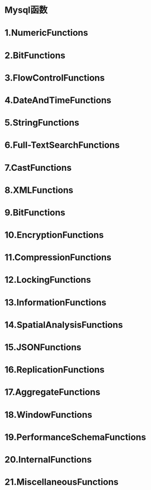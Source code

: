# Mysql函数

# 1.NumericFunctions


# 2.BitFunctions


# 3.FlowControlFunctions


# 4.DateAndTimeFunctions


# 5.StringFunctions


# 6.Full-TextSearchFunctions


# 7.CastFunctions


# 8.XMLFunctions


# 9.BitFunctions


# 10.EncryptionFunctions


# 11.CompressionFunctions


# 12.LockingFunctions


# 13.InformationFunctions


# 14.SpatialAnalysisFunctions


# 15.JSONFunctions


# 16.ReplicationFunctions


# 17.AggregateFunctions


# 18.WindowFunctions


# 19.PerformanceSchemaFunctions


# 20.InternalFunctions


# 21.MiscellaneousFunctions







